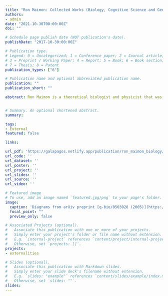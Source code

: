 ```yaml
---
title: "Ron Maimon: Collected Works (Biology, Cognitive Science and General References)"
authors:
- admin
date: "2021-10-30T00:00:00Z"
doi: ""

# Schedule page publish date (NOT publication's date).
publishDate: "2017-10-30:00:00Z"

# Publication type.
# Legend: 0 = Uncategorized; 1 = Conference paper; 2 = Journal article;
# 3 = Preprint / Working Paper; 4 = Report; 5 = Book; 6 = Book section;
# 7 = Thesis; 8 = Patent
publication_types: ["6"]

# Publication name and optional abbreviated publication name.
publication: ""
publication_short: ""

abstract: Ron Maimon is a theoretical biologist and physicist that was very active at the beginning of the 2010s in question-and-answer websites like the [StackExchange](https://stackexchange.com/) family of sites and [Quora](https://www.quora.com/?share=1). In this collected works my aim is to present an organized account of all Ron Maimon's content available online related to the ideas of biology, computation, and the origins of life. I believe that at the very least they present a new perspective to the field of life origins and can be of value to any researcher on the field.


# Summary. An optional shortened abstract.
summary: 

tags:
- External
featured: false

links:

url_pdf: 'https://galapagos.netlify.app/publication/ron_maimon_biology/Ron_Recollected_Posts.pdf'
url_code: '' 
url_dataset: ''
url_poster: ''
url_project: ''
url_slides: ''
url_source: ''
url_video: ''

# Featured image
# To use, add an image named `featured.jpg/png` to your page's folder. 
image:
  caption: 'Diagrams from arXiv preprint [q-bio/0503028 (2005)](https://arxiv.org/abs/q-bio/0503028)'
  focal_point: ""
  preview_only: false

# Associated Projects (optional).
#   Associate this publication with one or more of your projects.
#   Simply enter your project's folder or file name without extension.
#   E.g. `internal-project` references `content/project/internal-project/index.md`.
#   Otherwise, set `projects: []`.
projects:
- externalities

# Slides (optional).
#   Associate this publication with Markdown slides.
#   Simply enter your slide deck's filename without extension.
#   E.g. `slides: "example"` references `content/slides/example/index.md`.
#   Otherwise, set `slides: ""`.
slides:
---
```

